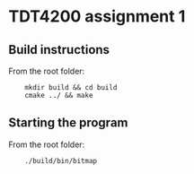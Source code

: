 # TDT4200 assignment 1

## Build instructions
From the root folder:

```shell
	mkdir build && cd build
	cmake ../ && make
```

## Starting the program
From the root folder:

```
	./build/bin/bitmap
```